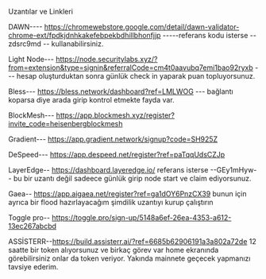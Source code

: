Uzantılar ve Linkleri 

DAWN---- https://chromewebstore.google.com/detail/dawn-validator-chrome-ext/fpdkjdnhkakefebpekbdhillbhonfjjp -----referans kodu isterse -- zdsrc9md -- kullanabilirsiniz.

Light Node--- https://node.securitylabs.xyz/?from=extension&type=signin&referralCode=cm4t0aavubq7emi1bao92ryxb --- hesap oluşturduktan sonra günlük check in yaparak puan topluyorsunuz.

Bless--- https://bless.network/dashboard?ref=LMLWOG  --- bağlantı koparsa diye arada girip kontrol etmekte fayda var.

BlockMesh--- https://app.blockmesh.xyz/register?invite_code=heisenbergblockmesh

Gradient--- https://app.gradient.network/signup?code=SH925Z  

DeSpeed--- https://app.despeed.net/register?ref=paTqqUdsCZJp

LayerEdge-- https://dashboard.layeredge.io/ referans isterse --GEy1mHyw-- bu bir uzantı değil sadeece günlük girip node start ve claim ediyorsunuz.

Gaea-- https://app.aigaea.net/register?ref=ga1dOY6PnzCX39 bunun için ayrıca bir flood hazırlayacağım şimdilik uzantıyı kurup çalıştırın 

Toggle pro-- https://toggle.pro/sign-up/5148a6ef-26ea-4353-a612-13ec267abcbd

ASSİSTERR--https://build.assisterr.ai/?ref=6685b62906191a3a802a72de 12 saatte bir token alıyorsunuz ve birkaç görev var home ekranında görebilirsiniz onlar da token veriyor. Yakında mainnete geçecek yapmanızı tavsiye ederim.
